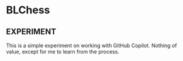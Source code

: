 # BLChess

## EXPERIMENT

This is a simple experiment on working with GitHub Copilot.
Nothing of value, except for me to learn from the process.
